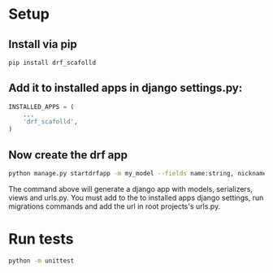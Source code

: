 # Setup

## Install via pip

```bash
pip install drf_scafolld
```
## Add it to installed apps in django settings.py:

```python
INSTALLED_APPS = (
    ...
    'drf_scafolld',
)
```

## Now create the drf app 

```bash
python manage.py startdrfapp -m my_model --fields name:string, nickname:string, age:integer, email:email
```

The command above will generate a django app with models, serializers, views and urls.py. You must add to the to installed apps django settings, run migrations commands and add the url in root projects's urls.py.

# Run tests
```bash
python -m unittest
```
